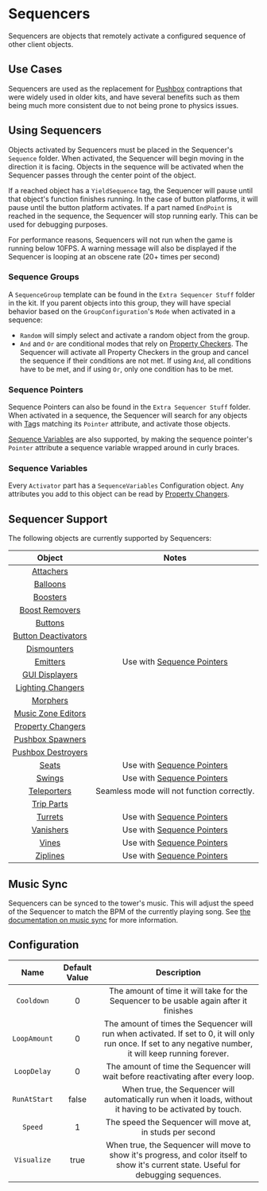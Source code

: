 # Sequencers

Sequencers are objects that remotely activate a configured sequence of other client objects.

## Use Cases

Sequencers are used as the replacement for [Pushbox](pushbox-spawners.md) contraptions that were widely used in older kits, and have several benefits such as them being much more consistent due to not being prone to physics issues.

## Using Sequencers

Objects activated by Sequencers must be placed in the Sequencer's `Sequence` folder. When activated, the Sequencer will begin moving in the direction it is facing. Objects in the sequence will be activated when the Sequencer passes through the center point of the object.

If a reached object has a `YieldSequence` tag, the Sequencer will pause until that object's function finishes running. In the case of button platforms, it will pause until the button platform activates.
If a part named `EndPoint` is reached in the sequence, the Sequencer will stop running early. This can be used for debugging purposes.

For performance reasons, Sequencers will not run when the game is running below 10FPS.
A warning message will also be displayed if the Sequencer is looping at an obscene rate (20+ times per second)

### Sequence Groups

A `SequenceGroup` template can be found in the `Extra Sequencer Stuff` folder in the kit. If you parent objects into this group, they will have special behavior based on the `GroupConfiguration`'s `Mode` when activated in a sequence:

* `Random` will simply select and activate a random object from the group.
* `And` and `Or` are conditional modes that rely on [Property Checkers](property-changers.md#property-checkers). The Sequencer will activate all Property Checkers in the group and cancel the sequence if their conditions are not met. If using `And`, all conditions have to be met, and if using `Or`, only one condition has to be met.

### Sequence Pointers

Sequence Pointers can also be found in the `Extra Sequencer Stuff` folder. When activated in a sequence, the Sequencer will search for any objects with [Tag]s matching its `Pointer` attribute, and activate those objects.

[Sequence Variables] are also supported, by making the sequence pointer's `Pointer` attribute a sequence variable wrapped around in curly braces.

### Sequence Variables

Every `Activator` part has a `SequenceVariables` Configuration object. Any attributes you add to this object can be read by [Property Changers](property-changers.md#_esequencevariable).

## Sequencer Support

The following objects are currently supported by Sequencers:

| Object | Notes |
|:-----:|:-----:|
| [Attachers](attachers.md) | |
| [Balloons](balloons.md) | |
| [Boosters](boosters.md) | |
| [Boost Removers](boosters.md) | |
| [Buttons](buttons.md) | |
| [Button Deactivators](button-deactivators.md) | |
| [Dismounters](dismounters.md) | |
| [Emitters](emitters.md) | Use with [Sequence Pointers] |
| [GUI Displayers](gui-displayers.md) | |
| [Lighting Changers](lighting-changers.md) | |
| [Morphers](morphers.md) | |
| [Music Zone Editors](music-zone-editors.md) | |
| [Property Changers](property-changers.md) | |
| [Pushbox Spawners](pushbox-spawners.md) | |
| [Pushbox Destroyers](pushbox-destroyers.md) | |
| [Seats](seats.md) | Use with [Sequence Pointers] |
| [Swings](swings.md) | Use with [Sequence Pointers] |
| [Teleporters](teleporters.md) | Seamless mode will not function correctly. |
| [Trip Parts](trip-parts.md) | |
| [Turrets](turrets.md) | Use with [Sequence Pointers] |
| [Vanishers](vanishers.md) | Use with [Sequence Pointers] |
| [Vines](vines.md) | Use with [Sequence Pointers] |
| [Ziplines](ziplines.md) | Use with [Sequence Pointers] |

## Music Sync

Sequencers can be synced to the tower's music. This will adjust the speed of the Sequencer to match the BPM of the currently playing song. See [the documentation on music sync](/docs/misc.md#music-sync-configuration) for more information.

## Configuration

| Name | Default Value | Description |
|:-----:|:-----:|:-----:|
| `Cooldown` | 0 | The amount of time it will take for the Sequencer to be usable again after it finishes |
| `LoopAmount` | 0 | The amount of times the Sequencer will run when activated. If set to 0, it will only run once. If set to any negative number, it will keep running forever. |
| `LoopDelay` | 0 | The amount of time the Sequencer will wait before reactivating after every loop. |
| `RunAtStart` | false | When true, the Sequencer will automatically run when it loads, without it having to be activated by touch. |
| `Speed` | 1 | The speed the Sequencer will move at, in studs per second |
| `Visualize` | true | When true, the Sequencer will move to show it's progress, and color itself to show it's current state. Useful for debugging sequences. |

[Tag]: https://create.roblox.com/docs/studio/properties#instance-tags
[Sequence Pointers]: #sequence-pointers
[Sequence Variables]: #sequence-variables
